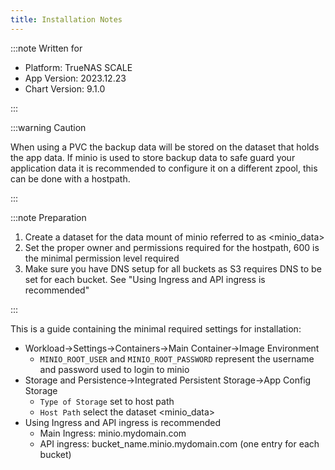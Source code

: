 ```yaml
---
title: Installation Notes
---
```


:::note Written for

- Platform: TrueNAS SCALE
- App Version: 2023.12.23
- Chart Version: 9.1.0

:::

:::warning Caution

When using a PVC the backup data will be stored on the dataset that holds the app data. If minio is used to store backup data to safe guard your application data it is recommended to configure it on a different zpool, this can be done with a hostpath.

:::

:::note Preparation

1. Create a dataset for the data mount of minio referred to as <minio_data>
2. Set the proper owner and permissions required for the hostpath, 600 is the minimal permission level required
3. Make sure you have DNS setup for all buckets as S3 requires DNS to be set for each bucket. See "Using Ingress and API ingress is recommended"

:::

This is a guide containing the minimal required settings for installation:

- Workload->Settings->Containers->Main Container->Image Environment
  - `MINIO_ROOT_USER` and `MINIO_ROOT_PASSWORD` represent the username and password used to login to minio
- Storage and Persistence->Integrated Persistent Storage->App Config Storage
  - `Type of Storage` set to host path
  - `Host Path` select the dataset <minio_data>
- Using Ingress and API ingress is recommended
  - Main Ingress: minio.mydomain.com
  - API ingress: bucket_name.minio.mydomain.com (one entry for each bucket)
